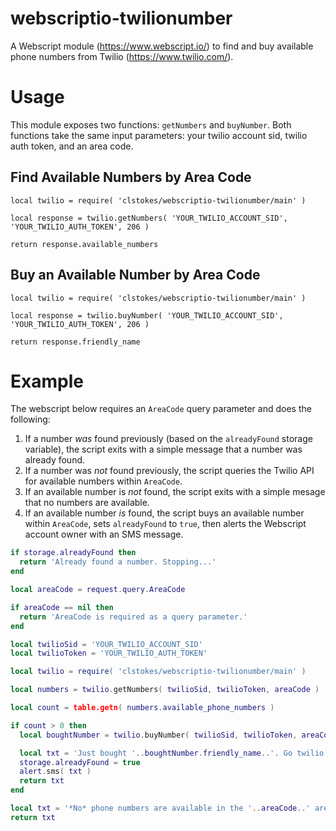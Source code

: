 # webscriptio-twilionumber

A Webscript module (https://www.webscript.io/) to find and buy available phone numbers from Twilio (https://www.twilio.com/).

# Usage

This module exposes two functions: `getNumbers` and `buyNumber`. Both functions take the same input parameters: your twilio account sid, twilio auth token, and an area code.

## Find Available Numbers by Area Code
```
local twilio = require( 'clstokes/webscriptio-twilionumber/main' )

local response = twilio.getNumbers( 'YOUR_TWILIO_ACCOUNT_SID', 'YOUR_TWILIO_AUTH_TOKEN', 206 )

return response.available_numbers
```

## Buy an Available Number by Area Code
```
local twilio = require( 'clstokes/webscriptio-twilionumber/main' )

local response = twilio.buyNumber( 'YOUR_TWILIO_ACCOUNT_SID', 'YOUR_TWILIO_AUTH_TOKEN', 206 )

return response.friendly_name
```

# Example

The webscript below requires an `AreaCode` query parameter and does the following:

1. If a number *was* found previously (based on the `alreadyFound` storage variable), the script exits with a simple message that a number was already found.
1. If a number was *not* found previously, the script queries the Twilio API for available numbers within `AreaCode`.
1. If an available number is *not* found, the script exits with a simple mesage that no numbers are available.
1. If an available number *is* found, the script buys an available number within `AreaCode`, sets `alreadyFound` to `true`, then alerts the Webscript account owner with an SMS message.

```lua
if storage.alreadyFound then
  return 'Already found a number. Stopping...'
end

local areaCode = request.query.AreaCode

if areaCode == nil then
  return 'AreaCode is required as a query parameter.'
end

local twilioSid = 'YOUR_TWILIO_ACCOUNT_SID'
local twilioToken = 'YOUR_TWILIO_AUTH_TOKEN'

local twilio = require( 'clstokes/webscriptio-twilionumber/main' )

local numbers = twilio.getNumbers( twilioSid, twilioToken, areaCode )

local count = table.getn( numbers.available_phone_numbers )

if count > 0 then
  local boughtNumber = twilio.buyNumber( twilioSid, twilioToken, areaCode )

  local txt = 'Just bought '..boughtNumber.friendly_name..'. Go twilio!'
  storage.alreadyFound = true
  alert.sms( txt )
  return txt
end

local txt = '*No* phone numbers are available in the '..areaCode..' area code.'
return txt
```

